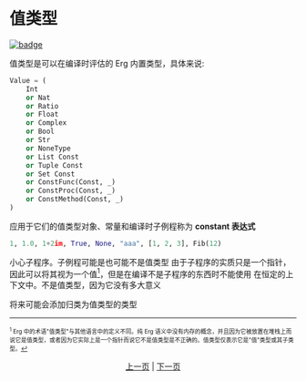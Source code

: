 # 值类型

[![badge](https://img.shields.io/endpoint.svg?url=https%3A%2F%2Fgezf7g7pd5.execute-api.ap-northeast-1.amazonaws.com%2Fdefault%2Fsource_up_to_date%3Fowner%3Derg-lang%26repos%3Derg%26ref%3Dmain%26path%3Ddoc/EN/syntax/type/08_value.md%26commit_hash%3Db713e6f5cf9570255ccf44d14166cb2a9984f55a)](https://gezf7g7pd5.execute-api.ap-northeast-1.amazonaws.com/default/source_up_to_date?owner=erg-lang&repos=erg&ref=main&path=doc/EN/syntax/type/08_value.md&commit_hash=b713e6f5cf9570255ccf44d14166cb2a9984f55a)

值类型是可以在编译时评估的 Erg 内置类型，具体来说:

```python
Value = (
    Int
    or Nat
    or Ratio
    or Float
    or Complex
    or Bool
    or Str
    or NoneType
    or List Const
    or Tuple Const
    or Set Const
    or ConstFunc(Const, _)
    or ConstProc(Const, _)
    or ConstMethod(Const, _)
)
```

应用于它们的值类型对象、常量和编译时子例程称为 __constant 表达式__

```python
1, 1.0, 1+2im, True, None, "aaa", [1, 2, 3], Fib(12)
```

小心子程序。子例程可能是也可能不是值类型
由于子程序的实质只是一个指针，因此可以将其视为一个值[<sup id="f1">1</sup>](#1)，但是在编译不是子程序的东西时不能使用 在恒定的上下文中。不是值类型，因为它没有多大意义

将来可能会添加归类为值类型的类型

---

<span id="1" style="font-size:x-small"><sup>1</sup> Erg 中的术语"值类型"与其他语言中的定义不同。纯 Erg 语义中没有内存的概念，并且因为它被放置在堆栈上而说它是值类型，或者因为它实际上是一个指针而说它不是值类型是不正确的。值类型仅表示它是"值"类型或其子类型。[↩](#f1)</span>

<p align='center'>
    <a href='./07_patch.md'>上一页</a> | <a href='./09_attributive.md'>下一页</a>
</p>
